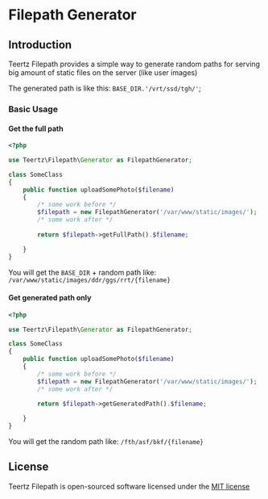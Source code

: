 # Filepath Generator

## Introduction

Teertz Filepath provides a simple way to generate random paths for serving big amount of static files on the server (like user images)

The generated path is like this: `BASE_DIR.'/vrt/ssd/tgh/'`;

### Basic Usage

#### Get the full path
```php
<?php

use Teertz\Filepath\Generator as FilepathGenerator;

class SomeClass
{
    public function uploadSomePhoto($filename)
    {
        /* some work before */
        $filepath = new FilepathGenerator('/var/www/static/images/');
        /* some work after */
        
        return $filepath->getFullPath().$filename;

    }
}
```
You will get the `BASE_DIR` + random path like: `/var/www/static/images/ddr/ggs/rrt/{filename}`

#### Get generated path only
```php
<?php

use Teertz\Filepath\Generator as FilepathGenerator;

class SomeClass
{
    public function uploadSomePhoto($filename)
    {
        /* some work before */
        $filepath = new FilepathGenerator('/var/www/static/images/');
        /* some work after */
        
        return $filepath->getGeneratedPath().$filename;

    }
}
```
You will get the random path like: `/fth/asf/bkf/{filename}`

## License

Teertz Filepath is open-sourced software licensed under the [MIT license](http://opensource.org/licenses/MIT)